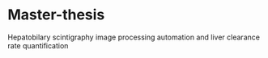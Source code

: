 # Master-thesis

Hepatobilary scintigraphy image processing automation and liver clearance rate quantification

